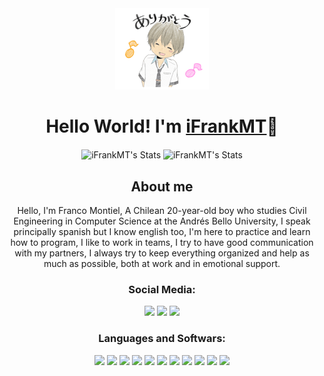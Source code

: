 <div align="center">
    <img src="./test.png" width="150px"/>
    <h1>
        Hello World! I'm <a href="https://github.com/iFrankMT">iFrankMT</a>👾
    </h1>
</div>
<div align="center">
    <img alt="iFrankMT's Stats" src="https://github-readme-stats.vercel.app/api?username=iFrankMT&count_private=true&theme=dark&hide_border=true&show_icons=true&locale=en" align="center" height="165px"/>
    <img alt="iFrankMT's Stats" src="https://github-readme-stats.vercel.app/api/top-langs/?username=iFrankMT&hide=html&theme=dark&hide_border=true&layout=compact" align="center" height="165px"/>
</div>
<div align="center">
    <h2>
        About me
    </h2>
    <p>
        Hello, I'm Franco Montiel, A Chilean 20-year-old boy who studies Civil Engineering in Computer Science at the Andrés Bello University, I speak principally spanish but I know english too, I'm here to practice and learn how to program, I like to work in teams, I try to have good communication with my partners, I always try to keep everything organized and help as much as possible, both at work and in emotional support.
    </p>
</div>

<div align="center">
    <h3 align="center">Social Media:</h3>
    <a href="https://www.instagram.com/ifrankmt/" target="_blank"><img src="https://img.icons8.com/doodle/64/000000/instagram--v1.png"/></a>
    <a href="https://twitter.com/iFrankMT" target="_blank"><img src="https://img.icons8.com/doodle/64/000000/twitter-circled.png"/></a>
    <a href="mailto:f.montielescrate@uandresbello.edu"><img src="https://img.icons8.com/doodle/64/000000/microsoft-outlook-2019.png"/></a>
</div>
 <div align="center">
    <h3 align="center">Languages and Softwars:</h3>
    <img src="https://img.icons8.com/color/64/000000/python.png"/>
    <img src="https://img.icons8.com/color/64/000000/c-programming.png"/>
    <img src="https://img.icons8.com/color/64/000000/html-5--v1.png"/>
    <img src="https://img.icons8.com/color/64/000000/css3.png"/>
    <img src="https://img.icons8.com/color/64/000000/javascript.png"/>
    <img src="https://img.icons8.com/color/64/000000/java-coffee-cup-logo.png"/>
    <img src="https://img.icons8.com/color/64/000000/mysql-logo.png"/>
    <img src="https://img.icons8.com/color/64/000000/linux.png"/>
    <img src="https://img.icons8.com/fluent/64/000000/github.png"/>
    <img src="https://img.icons8.com/color/64/000000/office-365.png"/>
    <img src="https://img.icons8.com/color/64/000000/visual-studio-code-2019.png"/>
 </div>
